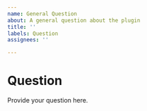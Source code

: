 ```yaml
---
name: General Question
about: A general question about the plugin
title: ''
labels: Question
assignees: ''

---
```


# Question
Provide your question here.
